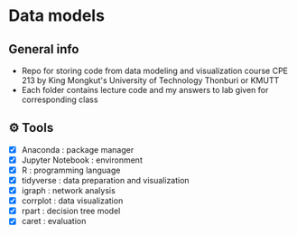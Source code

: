 # Data models

## General info
- Repo for storing code from data modeling and visualization course CPE 213 by King Mongkut's University of Technology Thonburi 
or KMUTT
- Each folder contains lecture code and my answers to lab given for corresponding class
 
## :gear: Tools
- [x] Anaconda : package manager
- [x] Jupyter Notebook : environment
- [x] R : programming language
- [x] tidyverse : data preparation and visualization
- [x] igraph : network analysis
- [x] corrplot : data visualization
- [x] rpart : decision tree model
- [x] caret : evaluation
